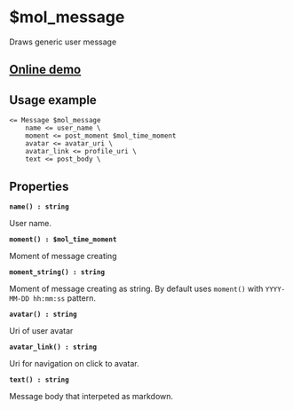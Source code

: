# $mol_message

Draws generic user message

## [Online demo](https://mol.js.org/app/demo/-/#demo=mol_message_demo)

## Usage example
```
<= Message $mol_message
	name <= user_name \
	moment <= post_moment $mol_time_moment
	avatar <= avatar_uri \
	avatar_link <= profile_uri \
	text <= post_body \
```

## Properties

**`name() : string`**

User name.

**`moment() : $mol_time_moment`**

Moment of message creating

**`moment_string() : string`**

Moment of message creating as string. By default uses `moment()` with `YYYY-MM-DD hh:mm:ss` pattern.

**`avatar() : string`**

Uri of user avatar

**`avatar_link() : string`**

Uri for navigation on click to avatar.

**`text() : string`**

Message body that interpeted as markdown.
